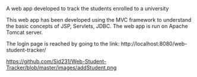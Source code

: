 A web app developed to track the students enrolled to a university

This web app has been developed using the MVC framework to understand the basic concepts of JSP, Servlets, JDBC. The web app is run on Apache Tomcat server.

The login page is reached by going to the link: http://localhost:8080/web-student-tracker/

https://github.com/Sid231/Web-Student-Tracker/blob/master/images/addStudent.png

